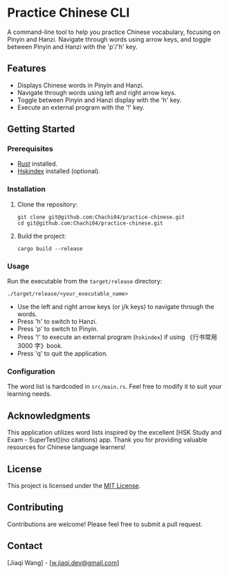 # Practice Chinese CLI

A command-line tool to help you practice Chinese vocabulary, focusing on Pinyin and Hanzi. Navigate through words using arrow keys, and toggle between Pinyin and Hanzi with the 'p'/'h' key.

## Features

- Displays Chinese words in Pinyin and Hanzi.
- Navigate through words using left and right arrow keys.
- Toggle between Pinyin and Hanzi display with the 'h' key.
- Execute an external program with the '!' key.

## Getting Started

### Prerequisites

- [Rust](https://www.rust-lang.org/tools/install) installed.
- [Hskindex](https://github.com/Chachi04/hskindex) installed (optional).

### Installation

1.  Clone the repository:

    ```
    git clone git@github.com:Chachi04/practice-chinese.git
    cd git@github.com:Chachi04/practice-chinese.git
    ```

2.  Build the project:

    ```
    cargo build --release
    ```

### Usage

Run the executable from the `target/release` directory:

```
./target/release/<your_executable_name>
```

- Use the left and right arrow keys (or j/k keys) to navigate through the words.
- Press 'h' to switch to Hanzi.
- Press 'p' to switch to Pinyin.
- Press '!' to execute an external program (`hskindex`) if using 《行书常用 3000 字》book.
- Press 'q' to quit the application.

### Configuration

The word list is hardcoded in `src/main.rs`. Feel free to modify it to suit your learning needs.

## Acknowledgments

This application utilizes word lists inspired by the excellent [HSK Study and Exam - SuperTest](no citations) app. Thank you for providing valuable resources for Chinese language learners!

## License

This project is licensed under the [MIT License](LICENSE).

## Contributing

Contributions are welcome! Please feel free to submit a pull request.

## Contact

[Jiaqi Wang] - [w.jiaqi.dev@gmail.com]
